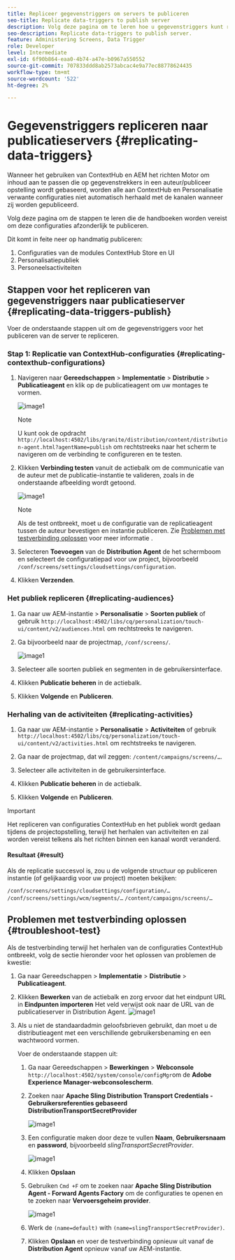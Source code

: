 ```yaml
---
title: Repliceer gegevenstriggers om servers te publiceren
seo-title: Replicate data-triggers to publish server
description: Volg deze pagina om te leren hoe u gegevenstriggers kunt repliceren om de server te publiceren.
seo-description: Replicate data-triggers to publish server.
feature: Administering Screens, Data Trigger
role: Developer
level: Intermediate
exl-id: 6f90b864-eaa0-4b74-a47e-b0967a550552
source-git-commit: 707833ddd8ab2573abcac4e9a77ec88778624435
workflow-type: tm+mt
source-wordcount: '522'
ht-degree: 2%

---
```


# Gegevenstriggers repliceren naar publicatieservers {#replicating-data-triggers}

Wanneer het gebruiken van ContextHub en AEM het richten Motor om inhoud aan te passen die op gegevenstrekkers in een auteur/publiceer opstelling wordt gebaseerd, worden alle aan ContextHub en Personalisatie verwante configuraties niet automatisch herhaald met de kanalen wanneer zij worden gepubliceerd.

Volg deze pagina om de stappen te leren die de handboeken worden vereist om deze configuraties afzonderlijk te publiceren.

Dit komt in feite neer op handmatig publiceren:

1. Configuraties van de modules ContextHub Store en UI
1. Personalisatiepubliek
1. Personeelsactiviteiten

## Stappen voor het repliceren van gegevenstriggers naar publicatieserver {#replicating-data-triggers-publish}

Voer de onderstaande stappen uit om de gegevenstriggers voor het publiceren van de server te repliceren.

### Stap 1: Replicatie van ContextHub-configuraties {#replicating-contexthub-configurations}

1. Navigeren naar **Gereedschappen** > **Implementatie** > **Distributie** > **Publicatieagent** en klik op de publicatieagent om uw montages te vormen.

   ![image1](/help/user-guide/assets/replicating-triggers/replicating-triggers1.png)

   >[!NOTE]
   >
   >U kunt ook de opdracht `http://localhost:4502/libs/granite/distribution/content/distribution-agent.html?agentName=publish` om rechtstreeks naar het scherm te navigeren om de verbinding te configureren en te testen.

1. Klikken **Verbinding testen** vanuit de actiebalk om de communicatie van de auteur met de publicatie-instantie te valideren, zoals in de onderstaande afbeelding wordt getoond.

   ![image1](/help/user-guide/assets/replicating-triggers/replicating-triggers2.png)

   >[!NOTE]
   >
   >Als de test ontbreekt, moet u de configuratie van de replicatieagent tussen de auteur bevestigen en instantie publiceren. Zie [Problemen met testverbinding oplossen](/help/user-guide/replicating-data-triggers.md#troubleshoot-test) voor meer informatie .

1. Selecteren **Toevoegen** van de **Distribution Agent** de het schermboom en selecteert de configuratiepad voor uw project, bijvoorbeeld `/conf/screens/settings/cloudsettings/configuration`.

1. Klikken **Verzenden**.

### Het publiek repliceren {#replicating-audiences}

1. Ga naar uw AEM-instantie > **Personalisatie** > **Soorten publiek** of gebruik `http://localhost:4502/libs/cq/personalization/touch-ui/content/v2/audiences.html` om rechtstreeks te navigeren.

1. Ga bijvoorbeeld naar de projectmap, `/conf/screens/`.

   ![image1](/help/user-guide/assets/replicating-triggers/replicating-triggers10.png)

1. Selecteer alle soorten publiek en segmenten in de gebruikersinterface.

1. Klikken **Publicatie beheren** in de actiebalk.

1. Klikken **Volgende** en **Publiceren**.

### Herhaling van de activiteiten  {#replicating-activities}

1. Ga naar uw AEM-instantie > **Personalisatie** > **Activiteiten** of gebruik `http://localhost:4502/libs/cq/personalization/touch-ui/content/v2/activities.html` om rechtstreeks te navigeren.

1. Ga naar de projectmap, dat wil zeggen: `/content/campaigns/screens/…`.

1. Selecteer alle activiteiten in de gebruikersinterface.

1. Klikken **Publicatie beheren** in de actiebalk.

1. Klikken **Volgende** en **Publiceren**.

>[!IMPORTANT]
>
>Het repliceren van configuraties ContextHub en het publiek wordt gedaan tijdens de projectopstelling, terwijl het herhalen van activiteiten en zal worden vereist telkens als het richten binnen een kanaal wordt veranderd.

#### Resultaat {#result}

Als de replicatie succesvol is, zou u de volgende structuur op publiceren instantie (of gelijkaardig voor uw project) moeten bekijken:

`/conf/screens/settings/cloudsettings/configuration/…`
`/conf/screens/settings/wcm/segments/…`
`/content/campaigns/screens/…`

## Problemen met testverbinding oplossen {#troubleshoot-test}

Als de testverbinding terwijl het herhalen van de configuraties ContextHub ontbreekt, volg de sectie hieronder voor het oplossen van problemen de kwestie:

1. Ga naar Gereedschappen > **Implementatie** > **Distributie** > **Publicatieagent**.

1. Klikken **Bewerken** van de actiebalk en zorg ervoor dat het eindpunt URL in **Eindpunten importeren** Het veld verwijst ook naar de URL van de publicatieserver in Distribution Agent.
   ![image1](/help/user-guide/assets/replicating-triggers/replicating-triggers9.png)

1. Als u niet de standaardadmin geloofsbrieven gebruikt, dan moet u de distributieagent met een verschillende gebruikersbenaming en een wachtwoord vormen.

   Voer de onderstaande stappen uit:

   1. Ga naar Gereedschappen > **Bewerkingen** > **Webconsole** `http://localhost:4502/system/console/configMgr`om de **Adobe Experience Manager-webconsolescherm**.
   1. Zoeken naar **Apache Sling Distribution Transport Credentials - Gebruikersreferenties gebaseerd DistributionTransportSecretProvider**

      ![image1](/help/user-guide/assets/replicating-triggers/replicating-triggers6.png)

   1. Een configuratie maken door deze te vullen **Naam**, **Gebruikersnaam** en **password**, bijvoorbeeld *slingTransportSecretProvider*.

      ![image1](/help/user-guide/assets/replicating-triggers/replicating-triggers7.png)

   1. Klikken **Opslaan**
   1. Gebruiken `Cmd +F` om te zoeken naar **Apache Sling Distribution Agent - Forward Agents Factory** om de configuraties te openen en te zoeken naar **Vervoersgeheim provider**.

      ![image1](/help/user-guide/assets/replicating-triggers/replicating-triggers8.png)

   1. Werk de `(name=default)` with `(name=slingTransportSecretProvider)`.
   1. Klikken **Opslaan** en voer de testverbinding opnieuw uit vanaf de **Distribution Agent** opnieuw vanaf uw AEM-instantie.
